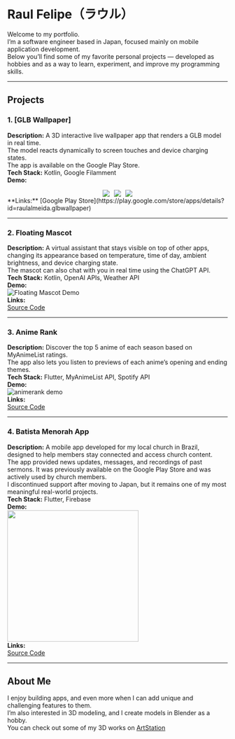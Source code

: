 # Raul Felipe（ラウル）

Welcome to my portfolio.  
I’m a software engineer based in Japan, focused mainly on mobile application development.  
Below you’ll find some of my favorite personal projects — developed as hobbies and as a way to learn, experiment, and improve my programming skills.  

---

## Projects

### 1. [GLB Wallpaper]
**Description:** A 3D interactive live wallpaper app that renders a GLB model in real time.  
The model reacts dynamically to screen touches and device charging states.  
The app is available on the Google Play Store.  
**Tech Stack:** Kotlin, Google Filamment  
**Demo:**  
<div style="display: flex; justify-content: center; gap: 10px;">
  <img src="https://github.com/user-attachments/assets/b8fc7f94-b94c-4ba3-bba4-feccad61ef73" border-radius: 10px;">
  <img src="https://github.com/user-attachments/assets/cb670168-0ce4-4c60-be3a-825278b6b7aa" border-radius: 10px;">
  <img src="https://github.com/user-attachments/assets/aefddb41-9881-4421-b494-4c6113bf6fcb" border-radius: 10px;">
</div>
**Links:**  
[Google Play Store](https://play.google.com/store/apps/details?id=raulalmeida.glbwallpaper)

---

### 2. Floating Mascot
**Description:** A virtual assistant that stays visible on top of other apps, changing its appearance based on temperature, time of day, ambient brightness, and device charging state.  
The mascot can also chat with you in real time using the ChatGPT API.  
**Tech Stack:** Kotlin, OpenAI APIs, Weather API  
**Demo:**  
![Floating Mascot Demo](https://github.com/raul-felipe/floating_mascot/assets/17601661/1688a9fc-1a16-4eb8-8784-e990c4861c95)  
**Links:**  
[Source Code](https://github.com/raul-felipe/floating_mascot)

---

### 3. Anime Rank
**Description:** Discover the top 5 anime of each season based on MyAnimeList ratings.  
The app also lets you listen to previews of each anime’s opening and ending themes.  
**Tech Stack:** Flutter, MyAnimeList API, Spotify API  
**Demo:**  
![animerank demo](https://github.com/user-attachments/assets/d6aaaba1-09e8-448c-b996-8a745f560a4a)  
**Links:**  
[Source Code](https://github.com/raul-felipe/anime_rank)

---

### 4. Batista Menorah App
**Description:** A mobile app developed for my local church in Brazil, designed to help members stay connected and access church content.  
The app provided news updates, messages, and recordings of past sermons. It was previously available on the Google Play Store and was actively used by church members.  
I discontinued support after moving to Japan, but it remains one of my most meaningful real-world projects.  
**Tech Stack:** Flutter, Firebase  
**Demo:**  
<img src="https://github.com/raul-felipe/menorah/blob/b0bc547647f1552eea95874f659cde662fc4b065/Menorah%20Demo.gif" width="300">  
**Links:**  
[Source Code](https://github.com/raul-felipe/menorah)

---

## About Me

I enjoy building apps, and even more when I can add unique and challenging features to them.  
I’m also interested in 3D modeling, and I create models in Blender as a hobby.  
You can check out some of my 3D works on [ArtStation](https://raulalmeida7.artstation.com)
